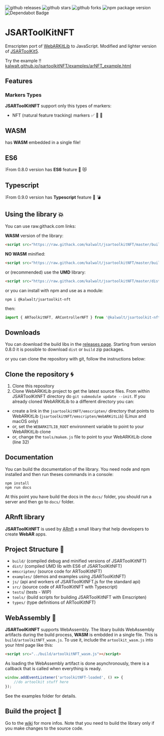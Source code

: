 <img src="https://flat.badgen.net/github/release/webarkit/jsartoolkitNFT" alt="github releases"/>
<img src="https://flat.badgen.net/github/stars/webarkit/jsartoolkitNFT" alt="github stars"/>
<img src="https://flat.badgen.net/github/forks/webarkit/jsartoolkitNFT" alt="github forks"/>
<img src="https://flat.badgen.net/
npm/v/@kalwalt/jsartoolkit-nft" alt="npm package version"/>
<img src="https://flat.badgen.net/dependabot/thepracticaldev/dev.to?icon=dependabot" alt="Dependabot Badge"/>



# JSARToolKitNFT

Emscripten port of [WebARKitLib](https://github.com/webarkit/WebARKitLib) to JavaScript.
Modified and lighter version of [JSARToolKit5](https://github.com/artoolkitx/jsartoolkit5).

Try the example !! [kalwalt.github.io/jsartoolkitNFT/examples/arNFT_example.html](https://kalwalt.github.io/jsartoolkitNFT/examples/arNFT_example.html)

## Features
### Markers Types

**JSARToolKitNFT** support only this types of markers:

- NFT (natural feature tracking) markers ✅ 🎉 🎨

## WASM

has **WASM** embedded in a single file!

## ES6

❕From 0.8.0 version has **ES6** feature 🎉 😻

## Typescript

❕From 0.9.0 version has **Typescript** feature 💖 💣

## Using the library 💥
You can use raw.githack.com links:

**WASM** version of the library:

```html
<script src="https://raw.githack.com/kalwalt/jsartoolkitNFT/master/build/artoolkitNFT_wasm.js">
```

**NO WASM** minified:

```html
<script src="https://raw.githack.com/kalwalt/jsartoolkitNFT/master/build/artoolkitNFT.min.js">
```

or (recommended) use the **UMD** library:

```html
<script src="https://raw.githack.com/kalwalt/jsartoolkitNFT/master/dist/ARToolkitNFT.js">
```

or you can install with npm and use as a module:

```nodejs
npm i @kalwalt/jsartoolkit-nft
```
then:

```javascript
import { ARToolkitNFT, ARControllerNFT } from '@kalwalt/jsartoolkit-nft'
```
## Downloads

You can download the build libs in the [releases page](https://github.com/webarkit/jsartoolkitNFT/releases). Starting from version 0.8.0 it is possible to download `dist` or `build` zip packages.

or you can clone the repository with git, follow the instructions below:

## Clone the repository 🌀

1. Clone this repository
2. Clone WebARKitLib project to get the latest source files. From within JSARToolKitNFT directory do `git submodule update --init`. If you already cloned WebARKitLib to a different directory you can:

  - create a link in the `jsartoolkitNFT/emscripten/` directory that points to WebARKitLib (`jsartoolkitNFT/emscripten/WebARKitLib`) (Linux and macOS only)
  - or, set the `WEBARKITLIB_ROOT` environment variable to point to your WebARKitLib clone
  - or, change the `tools/makem.js` file to point to your WebARKitLib clone (line 32)

## Documentation

You can build the documentation of the library. You need node and npm installed and then run theses commands in a console:

```nodejs
npm install
npm run docs
```
At this point you have build the docs in the `docs/` folder, you should run a server and then go to `docs/` folder.

## ARnft library

**JSARToolKitNFT** is used by [ARnft](https://github.com/webarkit/ARnft) a small libary that help developers to create **WebAR** apps.

## Project Structure 📂

- `build/` (compiled debug and minified versions of JSARToolKitNFT)
- `dist/` (compiled UMD lib with ES6 of JSARToolKitNFT)
- `emscripten/` (source code for ARToolKitNFT)
- `examples/` (demos and examples using JSARToolKitNFT)
- `js/` (api and workers of JSARToolKitNFT.js for the standard api)
- `src/` (source code of ARToolKitNFT with Typescript)
- `tests`/ (tests - WIP)
- `tools/` (build scripts for building JSARToolKitNFT with Emscripten)
- `types/` (type definitions of ARToolKitNFT)

## WebAssembly 👋

**JSARToolKitNFT** supports WebAssembly. The libary builds WebAssembly artifacts during the build process, **WASM** is embdded in a single file. This is `build/artoolkitNFT_wasm.js`. To use it, include the `artoolkit_wasm.js` into your html page like this:

```html
<script src="../build/artoolkitNFT_wasm.js"></script>
```

As loading the WebAssembly artifact is done asynchronously, there is a callback that is called when everything is ready.

```javascript
window.addEventListener('artoolkitNFT-loaded', () => {
    //do artoolkit stuff here
});
```

See the examples folder for details.


## Build the project 🔨

Go to the [wiki](https://github.com/kalwalt/jsartoolkitNFT/wiki#build-instructions) for more infos. Note that you need to build the library only if you make changes to the source code.
